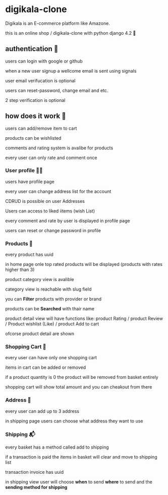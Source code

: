 # digikala-clone

Digikala is an E-commerce platform like Amazone.

this is an online shop / digikala-clone with python django 4.2  🛒

## authentication 🔐

users can login with google or github


when a new user signup a wellcome email is sent using signals

user email verifucation is optional

users can reset-password, change email and etc.

2 step verification is optional



## how does it work 🤔

users can add/remove item to cart

products can be wishlisted

comments and rating system is avalibe for products

every user can only rate and comment once 

### User profile 🧑‍💻 

users have profile page

every user can change address list for the account

CDRUD is possible on user Addresses 

Users can access to liked iitems (wish List)

every comment and rate by user is displayed in profile page

users can reset or change password in profile


### Products 💎 
every product has uuid

in home page onle top rated products will be displayed (products with rates higher than 3)

product category view is avalible

category view is reachable with slug field


you can **Filter** products with provider or brand

products can be **Searched** with thair name

product detail view will have functions like: product Rating / product Review / Product wishlist (Like) / product Add to cart

ofcorse product detail are shown 

### Shopping Cart 🛒 

every user can have only one shopping cart

items in cart can be added or removed 

if a product quantity is 0 the product will be removed from basket entirely

shopping cart will show total amount and you can cheakout from there

### Address 🧾 

every user can add up to 3 address 

in shipping page users can choose what address they want to use

### Shipping 📬 
every basket has a method called add to shipping

if a transaction is paid the items in basket will clear and move to shipping list

transaction invoice has uuid

in shipping view user will choose **when** to send **where** to send and the **sending method for shipping**
